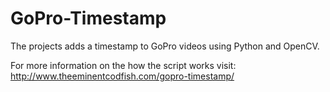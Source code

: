 # GoPro-Timestamp
The projects adds a timestamp to GoPro videos using Python and OpenCV.

For more information on the how the script works visit:
http://www.theeminentcodfish.com/gopro-timestamp/

